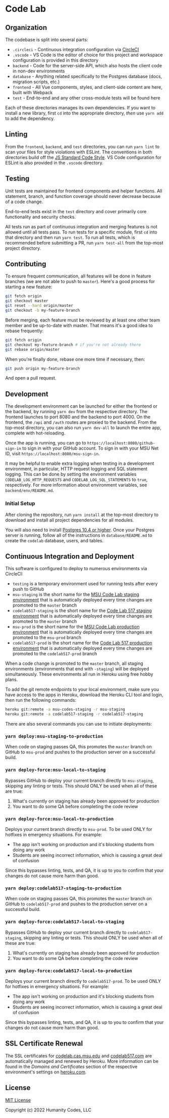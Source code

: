 # Code Lab

## Organization

The codebase is split into several parts:

* `.circleci` - Continuous integration configuration via [CircleCI](https://circleci.com/gh/humanitycodes/codelab)
* `.vscode` - VS Code is the editor of choice for this project and workspace configuration is provided in this directory
* `backend` - Code for the server-side API, which also hosts the client code in non-dev environments
* `database` - Anything related specifically to the Postgres database (docs, migration scripts, etc.)
* `frontend` - All Vue components, styles, and client-side content are here, built with Webpack
* `test` - End-to-end and any other cross-module tests will be found here

Each of these directories manages its own dependencies. If you want to install a new library, first `cd` into the appropriate directory, _then_ use `yarn add` to add the dependency.

## Linting

From the `frontend`, `backend`, and `test` directories, you can run `yarn lint` to scan your files for style violations with ESLint. The conventions in both directories build off the [JS Standard Code Style](https://github.com/feross/eslint-config-standard). VS Code configuration for ESLint is also provided in the `.vscode` directory.

## Testing

Unit tests are maintained for frontend components and helper functions. All statement, branch, and function coverage should never decrease because of a code change.

End-to-end tests exist in the `test` directory and cover primarily core functionality and security checks.

All tests run as part of continuous integration and merging features is not allowed until all tests pass. To run tests for a specific module, first `cd` into that directory and then run `yarn test`. To run all tests, which is recommended before submitting a PR, run `yarn test-all` from the top-most project directory.

## Contributing

To ensure frequent communication, all features will be done in feature branches (we are not able to push to `master`). Here's a good process for starting a new feature:

``` sh
git fetch origin
git checkout master
git reset --hard origin/master
git checkout -b my-feature-branch
```

Before merging, each feature must be reviewed by at least one other team member and be up-to-date with master. That means it's a good idea to rebase frequently:

``` sh
git fetch origin
git checkout my-feature-branch # if you're not already there
git rebase origin/master
```

When you're finally done, rebase one more time if necessary, then:

``` sh
git push origin my-feature-branch
```

And open a pull request.

## Development

The development environment can be launched for either the frontend or the backend, by running `yarn dev` from the respective directory. The frontend launches to port 8080 and the backend to port 4000. On the frontend, the `/api` and `/auth` routes are proxied to the backend. From the top-most directory, you can also run `yarn dev-all` to launch the entire app, complete with hot-reloading.

Once the app is running, you can go to `https://localhost:8080/github-sign-in` to sign in with your GitHub account. To sign in with your MSU Net ID, visit `https://localhost:8080/msu-sign-in`.

It may be helpful to enable extra logging when testing in a development environment, in particular, HTTP request logging and SQL statement logging. This can be done by setting the environment variables `CODELAB_LOG_HTTP_REQUESTS` and `CODELAB_LOG_SQL_STATEMENTS` to `true`, respectively. For more information about environment variables, see `backend/env/README.md`.

### Initial Setup

After cloning the repository, run `yarn install` at the top-most directory to download and install all project dependencies for all modules.

You will also need to install [Postgres 10.4 or higher](https://www.postgresql.org/download/). Once your Postgres server is running, follow all of the instructions in `database/README.md` to create the `codelab` database, users, and tables.

## Continuous Integration and Deployment

This software is configured to deploy to numerous environments via CircleCI:

* `testing` is a temporary environment used for running tests after every push to GitHub
* `msu-staging` is the short name for the [MSU Code Lab staging environment](https://msu-codes-staging.herokuapp.com) that is automatically deployed every time changes are promoted to the `master` branch
* `codelab517-staging` is the short name for the [Code Lab 517 staging environment](https://codelab517-staging.herokuapp.com) that is automatically deployed every time changes are promoted to the `master` branch
* `msu-prod` is the short name for the [MSU Code Lab production environment](https://codelab.cas.msu.edu) that is automatically deployed every time changes are promoted to the `msu-prod` branch
* `codelab517-prod` is the short name for the [Code Lab 517 production environment](https://www.codelab517.com) that is automatically deployed every time changes are promoted to the `codelab517-prod` branch

When a code change is promoted to the `master` branch, all staging environments (environments that end with `-staging`) will be deployed simultaneously. These environments all run in Heroku using free hobby plans.

To add the git remote endpoints to your local environment, make sure you have access to the apps in Heroku, download the Heroku CLI tool and login, then run the following commands:

``` sh
heroku git:remote -a msu-codes-staging -r msu-staging
heroku git:remote -a codelab517-staging -r codelab517-staging
```

There are also several commands you can use to initiate deployments:

### `yarn deploy:msu-staging-to-production`

When code on staging passes QA, this promotes the `master` branch on GitHub to `msu-prod` and pushes to the production server on a successful build.

### `yarn deploy-force:msu-local-to-staging`

Bypasses GitHub to deploy your current branch directly to `msu-staging`, skipping any linting or tests. This should ONLY be used when all of these are true:

1. What's currently on staging has already been approved for production
2. You want to do some QA before completing the code review

### `yarn deploy-force:msu-local-to-production`

Deploys your current branch directly to `msu-prod`. To be used ONLY for hotfixes in emergency situations. For example:

- The app isn't working on production and it's blocking students from doing any work
- Students are seeing incorrect information, which is causing a great deal of confusion

Since this bypasses linting, tests, and QA, it is up to you to confirm that your changes do not cause more harm than good.

### `yarn deploy:codelab517-staging-to-production`

When code on staging passes QA, this promotes the `master` branch on GitHub to `codelab517-prod` and pushes to the production server on a successful build.

### `yarn deploy-force:codelab517-local-to-staging`

Bypasses GitHub to deploy your current branch directly to `codelab517-staging`, skipping any linting or tests. This should ONLY be used when all of these are true:

1. What's currently on staging has already been approved for production
2. You want to do some QA before completing the code review

### `yarn deploy-force:codelab517-local-to-production`

Deploys your current branch directly to `codelab517-prod`. To be used ONLY for hotfixes in emergency situations. For example:

- The app isn't working on production and it's blocking students from doing any work
- Students are seeing incorrect information, which is causing a great deal of confusion

Since this bypasses linting, tests, and QA, it is up to you to confirm that your changes do not cause more harm than good.

## SSL Certificate Renewal

The SSL certificates for [codelab.cas.msu.edu](https://codelab.cas.msu.edu) and [codelab517.com](https://www.codelab517.com) are automatically managed and renewed by Heroku. More information can be found in the _Domains and Certificates_
section of the respective environment's settings on [heroku.com](https://dashboard.heroku.com/apps).

## License

[MIT License](./LICENSE.md)

Copyright (c) 2022 Humanity Codes, LLC
